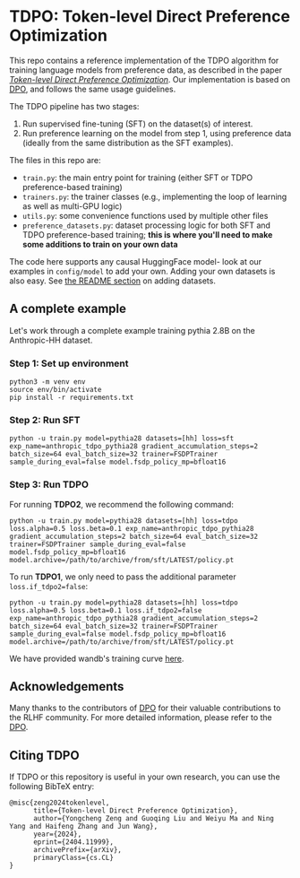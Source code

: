 # TDPO: Token-level Direct Preference Optimization

This repo contains a reference implementation of the TDPO algorithm for training language models from preference data, as described in the paper [_Token-level Direct Preference Optimization_](https://arxiv.org/pdf/2404.11999.pdf). Our implementation is based on [DPO](https://github.com/eric-mitchell/direct-preference-optimization), and follows the same usage guidelines.



The TDPO pipeline has two stages:

1. Run supervised fine-tuning (SFT) on the dataset(s) of interest.
2. Run preference learning on the model from step 1, using preference data (ideally from the same distribution as the SFT examples).



The files in this repo are:

- `train.py`: the main entry point for training (either SFT or TDPO preference-based training)
- `trainers.py`: the trainer classes (e.g., implementing the loop of learning as well as multi-GPU logic)
- `utils.py`: some convenience functions used by multiple other files
- `preference_datasets.py`: dataset processing logic for both SFT and TDPO preference-based training; **this is where you'll need to make some additions to train on your own data**



The code here supports any causal HuggingFace model- look at our examples in `config/model` to add your own. Adding your own datasets is also easy. See [the README section](https://github.com/huggingface/peft) on adding datasets.



## A complete example

Let's work through a complete example training pythia 2.8B on the Anthropic-HH dataset.

### Step 1: Set up environment

    python3 -m venv env
    source env/bin/activate
    pip install -r requirements.txt



### Step 2: Run SFT

    python -u train.py model=pythia28 datasets=[hh] loss=sft exp_name=anthropic_tdpo_pythia28 gradient_accumulation_steps=2 batch_size=64 eval_batch_size=32 trainer=FSDPTrainer sample_during_eval=false model.fsdp_policy_mp=bfloat16



### Step 3: Run TDPO

For running **TDPO2**, we recommend the following command:

    python -u train.py model=pythia28 datasets=[hh] loss=tdpo loss.alpha=0.5 loss.beta=0.1 exp_name=anthropic_tdpo_pythia28 gradient_accumulation_steps=2 batch_size=64 eval_batch_size=32 trainer=FSDPTrainer sample_during_eval=false model.fsdp_policy_mp=bfloat16 model.archive=/path/to/archive/from/sft/LATEST/policy.pt



To run **TDPO1**, we only need to pass the additional parameter `loss.if_tdpo2=false`:

~~~
python -u train.py model=pythia28 datasets=[hh] loss=tdpo loss.alpha=0.5 loss.beta=0.1 loss.if_tdpo2=false exp_name=anthropic_tdpo_pythia28 gradient_accumulation_steps=2 batch_size=64 eval_batch_size=32 trainer=FSDPTrainer sample_during_eval=false model.fsdp_policy_mp=bfloat16 model.archive=/path/to/archive/from/sft/LATEST/policy.pt
~~~



We have provided wandb's training curve [here](https://wandb.ai/492277267/tdpo_demos).



## Acknowledgements

Many thanks to the contributors of [DPO](https://github.com/eric-mitchell/direct-preference-optimization) for their valuable contributions to the RLHF community. For more detailed information, please refer to the  [DPO](https://github.com/eric-mitchell/direct-preference-optimization).



## Citing TDPO

If TDPO or this repository is useful in your own research, you can use the following BibTeX entry:

~~~
@misc{zeng2024tokenlevel,
      title={Token-level Direct Preference Optimization}, 
      author={Yongcheng Zeng and Guoqing Liu and Weiyu Ma and Ning Yang and Haifeng Zhang and Jun Wang},
      year={2024},
      eprint={2404.11999},
      archivePrefix={arXiv},
      primaryClass={cs.CL}
}
~~~

